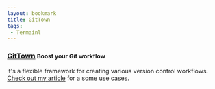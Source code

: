```yaml
---
layout: bookmark
title: GitTown
tags: 
 - Termainl
---
```


### [GitTown](https://www.git-town.com/) <small class="superscript">Boost your Git workflow</small>

it's a flexible framework for creating various version control workflows. [Check out my article](/article/2024/10/13/git-town-workflow.html) for a some use cases.


